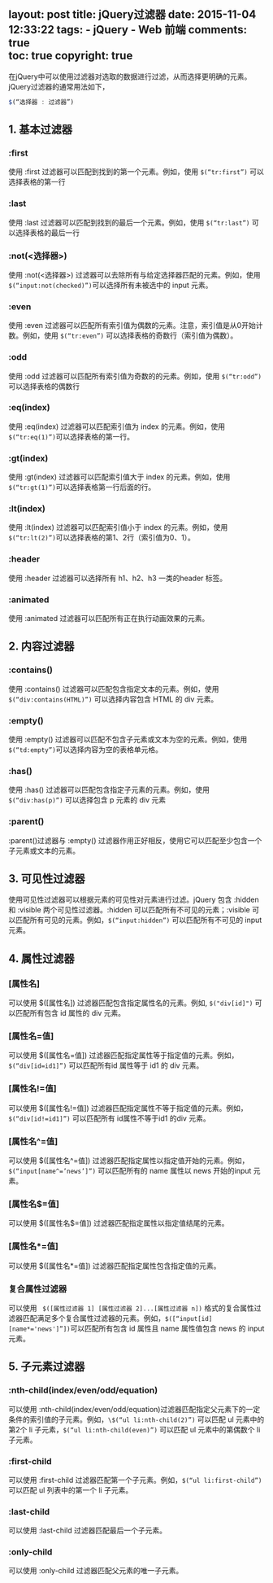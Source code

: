 layout: post
title:  jQuery过滤器
date: 2015-11-04 12:33:22
tags: 
	- jQuery
	- Web 前端
comments: true  
toc: true
copyright: true
---
在jQuery中可以使用过滤器对选取的数据进行过滤，从而选择更明确的元素。jQuery过滤器的通常用法如下，
``` javascript
$(“选择器 : 过滤器”)
```
## 1. 基本过滤器
### :first
使用 :first 过滤器可以匹配到找到的第一个元素。例如，使用 ``` $(“tr:first”) ``` 可以选择表格的第一行
### :last
使用 :last 过滤器可以匹配到找到的最后一个元素。例如，使用 ``` $(“tr:last”) ``` 可以选择表格的最后一行
<!--more-->
### :not(<选择器>)
使用 :not(<选择器>) 过滤器可以去除所有与给定选择器匹配的元素。例如，使用 ``` $(“input:not(checked)”) ```可以选择所有未被选中的 input 元素。
### :even
使用 :even 过滤器可以匹配所有索引值为偶数的元素。注意，索引值是从0开始计数。例如，使用 ``` $(“tr:even”) ``` 可以选择表格的奇数行（索引值为偶数）。
### :odd
使用 :odd 过滤器可以匹配所有索引值为奇数的的元素。例如，使用 ``` $(“tr:odd”) ``` 可以选择表格的偶数行
### :eq(index)
使用 :eq(index) 过滤器可以匹配索引值为 index 的元素。例如，使用 ``` $(“tr:eq(1)”) ```可以选择表格的第一行。
### :gt(index)
使用 :gt(index) 过滤器可以匹配索引值大于 index 的元素。例如，使用 ``` $(“tr:gt(1)”) ```可以选择表格第一行后面的行。
### :lt(index)
使用 :lt(index) 过滤器可以匹配索引值小于 index 的元素。例如，使用 ``` $(“tr:lt(2)”) ```可以选择表格的第1、2行（索引值为0、1）。
### :header
使用 :header 过滤器可以选择所有 h1、h2、h3 一类的header 标签。
### :animated
使用 :animated 过滤器可以匹配所有正在执行动画效果的元素。

## 2. 内容过滤器
### :contains()
使用 :contains() 过滤器可以匹配包含指定文本的元素。例如，使用 ``` $(“div:contains(HTML)”) ``` 可以选择内容包含 HTML 的 div 元素。
### :empty()
使用 :empty() 过滤器可以匹配不包含子元素或文本为空的元素。例如，使用 ``` $(“td:empty”) ```可以选择内容为空的表格单元格。
### :has()
使用 :has() 过滤器可以匹配包含指定子元素的元素。例如，使用 ``` $(“div:has(p)”) ``` 可以选择包含 p 元素的 div 元素
### :parent()
:parent()过滤器与 :empty() 过滤器作用正好相反，使用它可以匹配至少包含一个子元素或文本的元素。

## 3. 可见性过滤器
使用可见性过滤器可以根据元素的可见性对元素进行过滤。jQuery 包含 :hidden 和 :visible 两个可见性过滤器。:hidden 可以匹配所有不可见的元素；:visible 可以匹配所有可见的元素。例如，``` $(“input:hidden”) ``` 可以匹配所有不可见的 input 元素。

## 4. 属性过滤器
### [属性名]
可以使用 $([属性名]) 过滤器匹配包含指定属性名的元素。例如, ``` $("div[id]") ``` 可以匹配所有包含 id 属性的 div 元素。
### [属性名=值]
可以使用 $([属性名=值]) 过滤器匹配指定属性等于指定值的元素。例如，``` $(“div[id=id1]”) ``` 可以匹配所有id 属性等于 id1 的 div 元素。
### [属性名!=值]
可以使用 $([属性名!=值]) 过滤器匹配指定属性不等于指定值的元素。例如，``` $(“div[id!=id1]”) ``` 可以匹配所有 id属性不等于id1 的div 元素。
### [属性名^=值]
可以使用 $([属性名^=值]) 过滤器匹配指定属性以指定值开始的元素。例如，``` $(“input[name^=’news’]”) ``` 可以匹配所有的 name 属性以 news 开始的input 元素。
### [属性名$=值]
可以使用 \$([属性名$=值]) 过滤器匹配指定属性以指定值结尾的元素。
### [属性名*=值]
可以使用 $([属性名*=值]) 过滤器匹配指定属性包含指定值的元素。
### 复合属性过滤器
可以使用 ``` $([属性过滤器 1] [属性过滤器 2]...[属性过滤器 n])``` 格式的复合属性过滤器匹配满足多个复合属性过滤器的元素。例如，``` $([“input[id][name*='news']”]) ```可以匹配所有包含 id 属性且 name 属性值包含 news 的 input 元素。
## 5. 子元素过滤器
### :nth-child(index/even/odd/equation)
可以使用 :nth-child(index/even/odd/equation)过滤器匹配指定父元素下的一定条件的索引值的子元素。例如，``` \$(“ul li:nth-child(2)”) ``` 可以匹配 ul 元素中的第2个 li 子元素，``` $(“ul li:nth-child(even)”) ``` 可以匹配 ul 元素中的第偶数个 li 子元素。
### :first-child
可以使用 :first-child 过滤器匹配第一个子元素。例如，``` $(“ul li:first-child”) ``` 可以匹配 ul 列表中的第一个 li 子元素。
### :last-child
可以使用 :last-child 过滤器匹配最后一个子元素。
### :only-child
可以使用 :only-child 过滤器匹配父元素的唯一子元素。